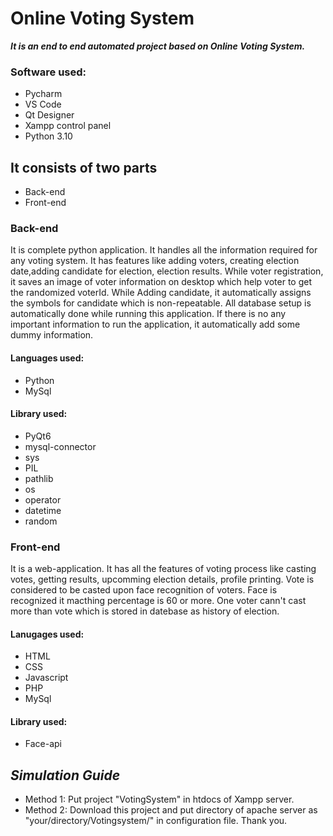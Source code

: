 # Online Voting System

***It is an end to end automated project based on Online Voting System.***

### Software used:
* Pycharm
* VS Code
* Qt Designer
* Xampp control panel
* Python 3.10

## **It consists of two parts**
* Back-end
* Front-end

### Back-end
It is complete python application. It handles all the information required for any voting system. It has features like adding
voters, creating election date,adding candidate for election, election results. While voter registration, it saves an image of
voter information on desktop which help voter to get the randomized voterId. While Adding candidate, it automatically assigns
the symbols for candidate which is non-repeatable. All database setup is automatically done while running this application.
If there is no any important information to run the application, it automatically add some dummy information.

#### Languages used: 
* Python
* MySql

#### Library used:
* PyQt6
* mysql-connector
* sys
* PIL
* pathlib
* os
* operator
* datetime
* random


### Front-end
It is a web-application. It has all the features of voting process like casting votes, getting results, upcomming election
details, profile printing. Vote is considered to be casted upon face recognition of voters. Face is recognized it macthing 
percentage is 60 or more. One voter cann't cast more than vote which is stored in datebase as history of election.

#### Lanugages used:
* HTML
* CSS
* Javascript
* PHP
* MySql

#### Library used:
* Face-api


## *Simulation Guide*

* Method 1: Put project "VotingSystem" in htdocs of Xampp server.
* Method 2: Download this project and put directory of apache server as "your/directory/Votingsystem/" in configuration file. 
Thank you.
